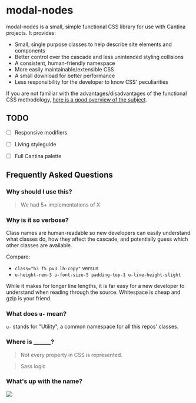 # modal-nodes

modal-nodes is a small, simple functional CSS library for use with Cantina projects. It provides:

- Small, single purpose classes to help describe site elements and components
- Better control over the cascade and less unintended styling collisions
- A consistent, human-friendly namespace
- More easily maintainable/extensible CSS
- A small download for better performance
- Less responsibility for the developer to know CSS' peculiarities 

If you are not familiar with the advantages/disadvantages of the functional CSS methodology, [here is a good overview of the subject](https://marcelosomers.com/writing/rationalizing-functional-css/).


## TODO

- [ ] Responsive modifiers
- [ ] Living styleguide
- [ ] Full Cantina palette


## Frequently Asked Questions

### Why should I use this?

>We had 5+ implementations of X


### Why is it so verbose?

Class names are human-readable so new developers can easily understand what classes do, how they affect the cascade, and potentially guess which other classes are available.

Compare:

- `class="h3 f5 pv3 lh-copy"` versus 
- `u-height-rem-3 u-font-size-5 padding-top-1 u-line-height-slight`

While it makes for longer line lengths, it is far easy for a new developer to understand when reading through the source. Whitespace is cheap and gzip is your friend. 


### What does `u-` mean?

`u-` stands for "Utility", a common namespace for all this repos' classes.


### Where is ______?

>Not every property in CSS is represented. 

>Sass logic

### What's up with the name?

![](https://i.imgur.com/2bTV6oc.jpg)
